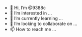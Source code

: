 - 👋 Hi, I’m @9388c
- 👀 I’m interested in ...
- 🌱 I’m currently learning ...
- 💞️ I’m looking to collaborate on ...
- 📫 How to reach me ...

<!---
9388c/9388c is a ✨ special ✨ repository because its `README.md` (this file) appears on your GitHub profile.
You can click the Preview link to take a look at your changes.
--->
